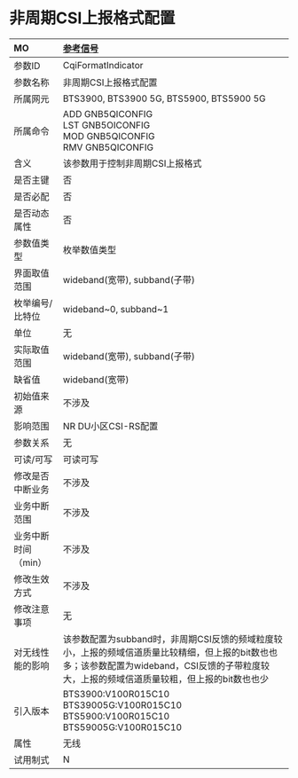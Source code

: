 # 非周期CSI上报格式配置<table><thread><tr><th align = "left">MO</th><th align = "left"><a href = "index.html#非周期CSI上报格式配置-5">参考信号</a></td></tr></thread><tbody><tr><td>参数ID</td><td>CqiFormatIndicator</td></tr><tr><td>参数名称</td><td>非周期CSI上报格式配置</td></tr><tr><td>所属网元</td><td>BTS3900, BTS3900 5G, BTS5900, BTS5900 5G</td></tr><tr><td>所属命令</td><td>ADD GNB5QICONFIG<br>LST GNB5OICONFIG<br>MOD GNB5QICONFIG<br>RMV GNB5QICONFIG</td></tr><tr><td>含义</td><td>该参数用于控制非周期CSI上报格式</td></tr><tr><td>是否主键</td><td>否</td></tr><tr><td>是否必配</td><td>否</td></tr><tr><td>是否动态属性</td><td>否</td></tr><tr><td>参数值类型</td><td>枚举数值类型</td></tr><tr><td>界面取值范围</td><td>wideband(宽带),
subband(子带)</td></tr><tr><td>枚举编号/比特位</td><td>wideband~0,
subband~1</td></tr><tr><td>单位</td><td>无</td></tr><tr><td>实际取值范围</td><td>wideband(宽带),
subband(子带)</td></tr><tr><td>缺省值</td><td>wideband(宽带)</td></tr><tr><td>初始值来源</td><td>不涉及</td></tr><tr><td>影响范围</td><td>NR DU小区CSI-RS配置</td></tr><tr><td>参数关系</td><td>无</td></tr><tr><td>可读/可写</td><td>可读可写</td></tr><tr><td>修改是否中断业务</td><td>不涉及</td></tr><tr><td>业务中断范围</td><td>不涉及</td></tr><tr><td>业务中断时间（min）</td><td>不涉及</td></tr><tr><td>修改生效方式</td><td>不涉及</td></tr><tr><td>修改注意事项</td><td>无</td></tr><tr><td>对无线性能的影响</td><td>该参数配置为subband时，非周期CSI反馈的频域粒度较小，上报的频域信道质量比较精细，但上报的bit数也也多；该参数配置为wideband，CSI反馈的子带粒度较大，上报的频域信道质量较粗，但上报的bit数也也少</td></tr><tr><td>引入版本</td><td>BTS3900:V100R015C10<br>BTS39005G:V100R015C10<br>BTS5900:V100R015C10<br>BTS59005G:V100R015C10</td></tr><tr><td>属性</td><td>无线</td></tr><tr><td>试用制式</td><td>N</td></tr></tbody></table>